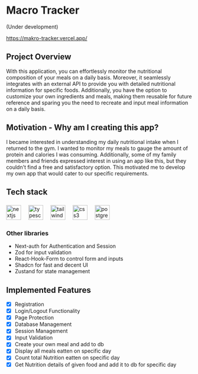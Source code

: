 # Macro Tracker
(Under development)

https://makro-tracker.vercel.app/


## Project Overview
With this application, you can effortlessly monitor the nutritional composition of your meals on a daily basis. Moreover, it seamlessly integrates with an external API to provide you with detailed nutritional information for specific foods. Additionally, you have the option to customize your own ingredients and meals, making them reusable for future reference and sparing you the need to recreate and input meal information on a daily basis.

## Motivation - Why am I creating this app?
I became interested in understanding my daily nutritional intake when I returned to the gym. I wanted to monitor my meals to gauge the amount of protein and calories I was consuming. Additionally, some of my family members and friends expressed interest in using an app like this, but they couldn't find a free and satisfactory option. This motivated me to develop my own app that would cater to our specific requirements.



<h2 align="left">Tech stack</h2>

###

<div align="left">
  <img src="https://skillicons.dev/icons?i=nextjs" height="40" alt="nextjs logo"  />
  <img width="12" />
  <img src="https://cdn.jsdelivr.net/gh/devicons/devicon/icons/typescript/typescript-original.svg" height="40" alt="typescript logo"  />
  <img width="12" />
  <img src="https://cdn.simpleicons.org/tailwindcss/06B6D4" height="40" alt="tailwindcss logo"  />
  <img width="12" />
  <img src="https://skillicons.dev/icons?i=css" height="40" alt="css3 logo"  />
  <img width="12" /> 
  <img src="https://cdn.jsdelivr.net/gh/devicons/devicon/icons/postgresql/postgresql-original.svg" height="40" alt="postgresql logo"  />

</div>

### Other libraries
- Next-auth for Authentication and Session
- Zod for input validation
- React-Hook-Form to control form and inputs
- Shadcn for fast and decent UI
- Zustand for state management

<h2 align="left">Implemented Features</h2>

- [x] Registration
- [x] Login/Logout Functionality
- [x] Page Protection
- [x] Database Management
- [x] Session Management
- [x] Input Validation
- [x] Create your own meal and add to db
- [x] Display all meals eatten on specific day
- [x] Count total Nutrition eatten on specific day
- [x] Get Nutrition details of given food and add it to db for specific day   
